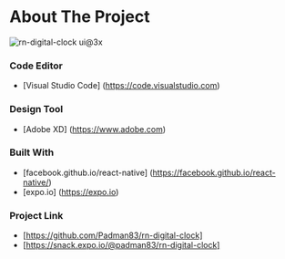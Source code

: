 # About The Project

![rn-digital-clock ui@3x](https://user-images.githubusercontent.com/45048950/69532427-c0b57680-0fb0-11ea-8530-13954bac7fa5.png)

### Code Editor

* [Visual Studio Code] (https://code.visualstudio.com)


### Design Tool

* [Adobe XD] (https://www.adobe.com)


### Built With

* [facebook.github.io/react-native] (https://facebook.github.io/react-native/)
* [expo.io] (https://expo.io)


### Project Link

* [https://github.com/Padman83/rn-digital-clock]
* [https://snack.expo.io/@padman83/rn-digital-clock]
